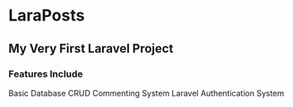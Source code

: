 # LaraPosts
## My Very First Laravel Project

### Features Include

Basic Database CRUD
Commenting System
Laravel Authentication System
